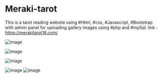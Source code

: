 # Meraki-tarot
This is a tarot reading website using #Html, #css, #Javascript, #Bootstrap  with admin panel for uploading gallery images  using #php and #mySql.
link : https://merakitarot16.com/

![image](https://github.com/manimaran-14/Meraki-tarot/assets/161288914/318c340a-bfdc-49b8-933d-cf1838c81680)

![image](https://github.com/manimaran-14/Meraki-tarot/assets/161288914/bc8b8652-d68e-410b-8be3-92db735a6b36)

![image](https://github.com/manimaran-14/Meraki-tarot/assets/161288914/a68e8afa-3577-4b43-adc7-e46a5e94668b)

![image](https://github.com/manimaran-14/Meraki-tarot/assets/161288914/2a9f29e5-0270-41d3-9455-05fcd126924f)
![image](https://github.com/manimaran-14/Meraki-tarot/assets/161288914/591889f0-36f1-4bd6-b182-6dd4ddd03f20)





